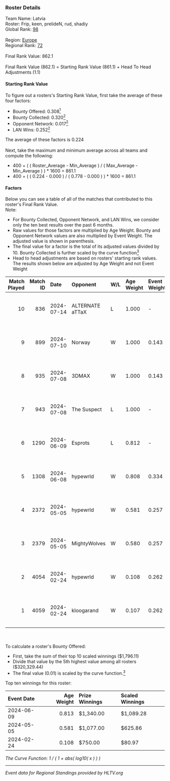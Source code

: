 ### Roster Details<br />
Team Name: Latvia<br />
Roster: Frip, keen, prelideN, rud, shadiy<br />
Global Rank: [98](../standings_global.md)<br />
<br />
Region: [Europe]( ../standings_europe.md)<br />
Regional Rank: [72]( ../standings_europe.md)<br />
<br />
Final Rank Value:  862.1<br />
<br />
Final Rank Value (862.1) = Starting Rank Value (861.1) + Head To Head Adjustments (1.1)<br />

#### Starting Rank Value<br />
To figure out a rosters's Starting Rank Value, first take the average of these four factors:<br />
- Bounty Offered: 0.308[<sup>1</sup>](#table2)
- Bounty Collected: 0.320[<sup>2</sup>](#table1)
- Opponent Network: 0.017[<sup>2</sup>](#table1)
- LAN Wins: 0.252[<sup>2</sup>](#table1)

The average of these factors is 0.224<br />
<br />
Next, take the maximum and minimum average across all teams and compute the following:<br />
- 400 + ( ( Roster_Average - Min_Average ) / ( Max_Average - Min_Average ) ) * 1600 = 861.1
- 400 + ( ( 0.224 - 0.000 ) / ( 0.778 - 0.000 ) ) * 1600 = 861.1


#### Factors<br />
Below you can see a table of all of the matches that contributed to this roster's Final Rank Value.<br />
Note:<br />

- For Bounty Collected, Opponent Network, and LAN Wins, we consider only the ten best results over the past 6 months.
- Raw values for those factors are multiplied by Age Weight. Bounty and Opponent Network values are also multiplied by Event Weight. The adjusted value is shown in parenthesis.
- The final value for a factor is the total of its adjusted values divided by 10. Bounty Collected is further scaled by the curve function[<sup>3</sup>](#curveFunction)
- Head to head adjustments are based on rosters' starting rank values. The results shown below are adjusted by Age Weight and not Event Weight
<span id="table1"></span><br />


| Match Played | Match ID | Date       | Opponent        | W/L | Age Weight | Event Weight | Bounty Collected | Opponent Network | LAN Wins  | H2H Adj. | Roster                               |
| -: | -: | :- | :- | :- | :- | :- | :- | :- | :- | -: | :- |
|           10 |      836 | 2024-07-14 | ALTERNATE aTTaX | L   | 1.000      | -            | -                | -                | -         |   -15.12 | Frip, keen, prelideN, rud, shadiy    |
|            9 |      899 | 2024-07-10 | Norway          | W   | 1.000      | 0.143        | 0.006 (0.001)    | 0.103 (0.015)    | 0 (0.000) |     7.91 | Frip, keen, prelideN, rud, shadiy    |
|            8 |      935 | 2024-07-08 | 3DMAX           | W   | 1.000      | 0.143        | 0.510 (0.073)    | 1.000 (0.143)    | 0 (0.000) |    30.08 | Frip, keen, prelideN, rud, shadiy    |
|            7 |      943 | 2024-07-08 | The Suspect     | L   | 1.000      | -            | -                | -                | -         |   -16.76 | Frip, keen, prelideN, rud, shadiy    |
|            6 |     1290 | 2024-06-09 | Esprots         | L   | 0.812      | -            | -                | -                | -         |   -17.87 | Frip, keen, prelideN, raw, shadiy    |
|            5 |     1308 | 2024-06-08 | hypewrld        | W   | 0.808      | 0.334        | 0.002 (0.001)    | 0.026 (0.007)    | 1 (0.808) |     5.89 | Frip, keen, prelideN, raw, shadiy    |
|            4 |     2372 | 2024-05-05 | hypewrld        | W   | 0.581      | 0.257        | 0.002 (0.000)    | 0.026 (0.004)    | 1 (0.581) |     4.44 | flairr, Frip, Mairel, rud, shadiy    |
|            3 |     2379 | 2024-05-05 | MightyWolves    | W   | 0.580      | 0.257        | 0.000 (0.000)    | 0.000 (0.000)    | 1 (0.580) |     1.27 | flairr, Frip, Mairel, rud, shadiy    |
|            2 |     4054 | 2024-02-24 | hypewrld        | W   | 0.108      | 0.262        | 0.002 (0.000)    | 0.026 (0.001)    | 1 (0.108) |     0.83 | EIZA, keen, prelideN, shadiy, shield |
|            1 |     4059 | 2024-02-24 | kloogarand      | W   | 0.107      | 0.262        | 0.000 (0.000)    | 0.000 (0.000)    | 1 (0.107) |     0.39 | EIZA, keen, prelideN, shadiy, shield |

<br />
<span id="table2"></span><br />
To calculate a roster's Bounty Offered:<br />

- First, take the sum of their top 10 scaled winnings ($1,796.11)
- Divide that value by the 5th highest value among all rosters ($320,329.44)
- The final value (0.01) is scaled by the curve function.[<sup>3</sup>](#curveFunction)

Top ten winnings for this roster:<br />

| Event Date | Age Weight | Prize Winnings | Scaled Winnings |
| :- | -: | :- | :- |
| 2024-06-09 |      0.813 | $1,340.00      | $1,089.28       |
| 2024-05-05 |      0.581 | $1,077.00      | $625.86         |
| 2024-02-24 |      0.108 | $750.00        | $80.97          |


<span id="curveFunction"></span>_The Curve Function: 1 / ( 1 + abs( log10( x ) ) )_<br />

---
_Event data for Regional Standings provided by HLTV.org_<br />
